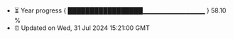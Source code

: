 - ⏳ Year progress { █████████████████▁▁▁▁▁▁▁▁▁▁▁▁▁ } 58.10 %
- ⏰ Updated on Wed, 31 Jul 2024 15:21:00 GMT

